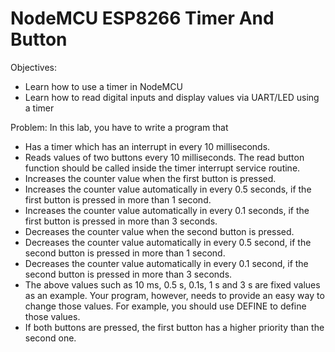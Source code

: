 # NodeMCU ESP8266 Timer And Button
Objectives:
- Learn how to use a timer in NodeMCU
- Learn how to read digital inputs and display values via UART/LED using a timer

Problem:
In this lab, you have to write a program that
- Has a timer which has an interrupt in every 10 milliseconds.  
- Reads values of two buttons every 10 milliseconds. The read button function should be called inside the timer interrupt service routine.
- Increases the counter value when the first button is pressed.
- Increases the counter value automatically in every 0.5 seconds, if the first button is pressed in more than 1 second.
- Increases the counter value automatically in every 0.1 seconds, if the first button is pressed in more than 3 seconds.
- Decreases the counter value when the second button is pressed.
- Decreases the counter value automatically in every 0.5 second, if the second button is pressed in more than 1 second.
- Decreases the counter value automatically in every 0.1 second, if the second button is pressed in more than 3 seconds.
- The above values such as 10 ms, 0.5 s, 0.1s, 1 s and 3 s are fixed values as an example. Your program, however, needs to provide an easy way to change those values. For example, you should use DEFINE to define those values.
- If both buttons are pressed, the first button has a higher priority than the second one.
